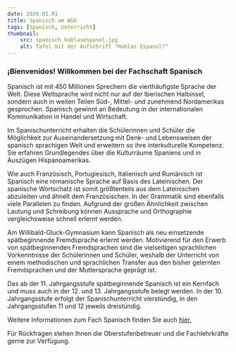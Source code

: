 ```yaml
---
date: 2020.01.01
title: Spanisch am WGG
tags: [Spanisch, Unterricht]
thumbnail: 
    src: spanisch_hablasespanol.jpg
    alt: Tafel mit der Aufschrift "Hablas Espanol?"
---
```

<h3>¡Bienvenidos! Willkommen bei der Fachschaft Spanisch</h3>

<p>Spanisch ist mit 450 Millionen Sprechern die vierthäufigste Sprache der Welt. Diese Weltsprache wird
    nicht nur auf der Iberischen Halbinsel, sondern auch in weiten Teilen Süd-, Mittel- und zunehmend
    Nordamerikas gesprochen. Spanisch gewinnt an Bedeutung in der internationalen Kommunikation in
    Handel und Wirtschaft.</p>

<p>Im Spanischunterricht erhalten die Schülerinnen und Schüler die Möglichkeit zur Auseinandersetzung
    mit Denk- und Lebensweisen der spanisch sprachigen Welt und erweitern so ihre interkulturelle
    Kompetenz. Sie erfahren Grundlegendes über die Kulturräume Spaniens und in Auszügen
    Hispanoamerikas.</p>

<p>Wie auch Französisch, Portugiesisch, Italienisch und Rumänisch ist Spanisch eine romanische Sprache
    auf Basis des Lateinischen. Der spanische Wortschatz ist somit größtenteils aus dem Lateinischen
    abzuleiten und ähnelt dem Französischen. In der Grammatik sind ebenfalls viele Parallelen zu finden.
    Aufgrund der großen Ähnlichkeit zwischen Lautung und Schreibung können Aussprache und
    Orthographie vergleichsweise schnell erlernt werden.</p>

<p>Am Willibald-Gluck-Gymnasium kann Spanisch als neu einsetzende spätbeginnende Fremdsprache 
    erlernt werden. Motivierend für den Erwerb von spätbeginnenden Fremdsprachen sind die 
    vielseitigen sprachlichen Vorkenntnisse der Schülerinnen und Schüler, weshalb der Unterricht von 
    einem methodischen und sprachlichen Transfer aus den bisher gelernten Fremdsprachen und der 
    Muttersprache geprägt ist.</p>

<p>Das ab der 11. Jahrgangsstufe spätbeginnende Spanisch ist ein Kernfach und muss auch in der 12. 
    und 13. Jahrgangsstufe belegt werden. In der 10. Jahrgangsstufe erfolgt der Spanischunterricht 
    vierstündig, in den Jahrgangsstufen 11 und 12 jeweils dreistündig.</p>

<p>Weitere Informationen zum Fach Spanisch finden Sie auch <a
        href="https://www.lehrplanplus.bayern.de/fachlehrplan/gymnasium/11/spanisch/spaet-fremdsprache">hier.</a>
</p>
<p>Für Rückfragen stehen Ihnen die Oberstufenbetreuer und die Fachlehrkräfte gerne zur Verfügung.</p>